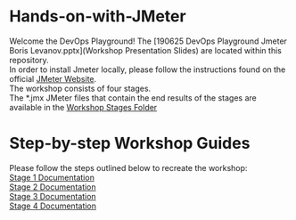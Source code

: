 # Hands-on-with-JMeter
Welcome the DevOps Playground! The [190625 DevOps Playground Jmeter Boris Levanov.pptx](Workshop Presentation Slides) are located within this repository.\
In order to install Jmeter locally, please follow the instructions found on the official [JMeter Website](https://jmeter.apache.org/usermanual/get-started.html).\
The workshop consists of four stages.\
The *.jmx JMeter files that contain the end results of the stages are available in the [Workshop Stages Folder](https://github.com/DevOpsPlayground/Hands-on-with-JMeter/tree/master/Workshop%20Stages)

# Step-by-step Workshop Guides
Please follow the steps outlined below to recreate the workshop:\
[Stage 1 Documentation](stage1.md)\
[Stage 2 Documentation](stage2.md)\
[Stage 3 Documentation](stage3.md)\
[Stage 4 Documentation](stage4.md)
